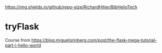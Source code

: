 https://img.shields.io/github/repo-size/RichardHitier/BibHelioTech


# tryFlask
Course from https://blog.miguelgrinberg.com/post/the-flask-mega-tutorial-part-i-hello-world
